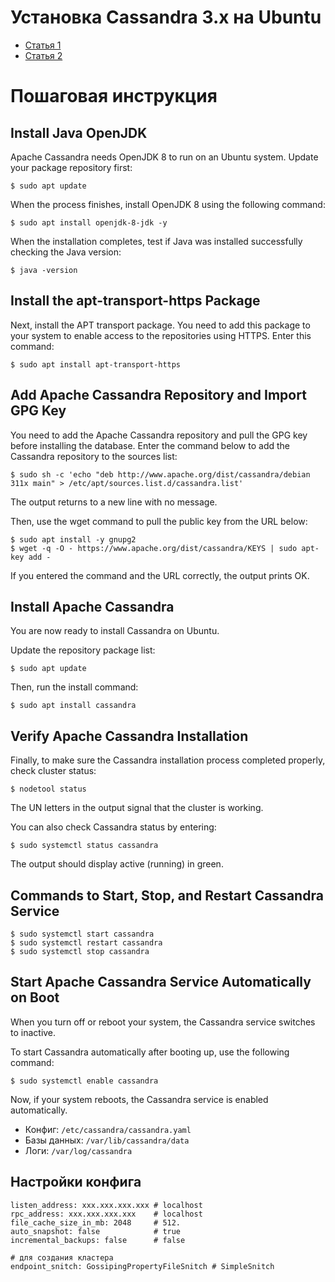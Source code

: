 Установка Cassandra 3.x на Ubuntu
=================================

- [Статья 1](http://wiki.apache.org/cassandra/DebianPackaging)
- [Статья 2](https://phoenixnap.com/kb/install-cassandra-on-ubuntu)


Пошаговая инструкция
====================

Install Java OpenJDK
--------------------
Apache Cassandra needs OpenJDK 8 to run on an Ubuntu system. 
Update your package repository first:

    $ sudo apt update

When the process finishes, install OpenJDK 8 using the following command:

    $ sudo apt install openjdk-8-jdk -y

When the installation completes, test if Java was installed successfully checking the Java version:

    $ java -version



Install the apt-transport-https Package
---------------------------------------
Next, install the APT transport package. You need to add this package to your system to enable access to the repositories using HTTPS.
Enter this command:

    $ sudo apt install apt-transport-https

Add Apache Cassandra Repository and Import GPG Key
--------------------------------------------------
You need to add the Apache Cassandra repository and pull the GPG key before installing the database.
Enter the command below to add the Cassandra repository to the sources list:

    $ sudo sh -c 'echo "deb http://www.apache.org/dist/cassandra/debian 311x main" > /etc/apt/sources.list.d/cassandra.list'

The output returns to a new line with no message.

Then, use the wget command to pull the public key from the URL below:

    $ sudo apt install -y gnupg2
    $ wget -q -O - https://www.apache.org/dist/cassandra/KEYS | sudo apt-key add -

If you entered the command and the URL correctly, the output prints OK.



Install Apache Cassandra
------------------------
You are now ready to install Cassandra on Ubuntu.

Update the repository package list:

    $ sudo apt update

Then, run the install command:

    $ sudo apt install cassandra



Verify Apache Cassandra Installation
------------------------------------
Finally, to make sure the Cassandra installation process completed properly, check cluster status:

    $ nodetool status

The UN letters in the output signal that the cluster is working.

You can also check Cassandra status by entering:

    $ sudo systemctl status cassandra

The output should display active (running) in green.



Commands to Start, Stop, and Restart Cassandra Service
------------------------------------------------------
    
    $ sudo systemctl start cassandra
    $ sudo systemctl restart cassandra
    $ sudo systemctl stop cassandra



Start Apache Cassandra Service Automatically on Boot
----------------------------------------------------
When you turn off or reboot your system, the Cassandra service switches to inactive.

To start Cassandra automatically after booting up, use the following command:

    $ sudo systemctl enable cassandra

Now, if your system reboots, the Cassandra service is enabled automatically.


- Конфиг: `/etc/cassandra/cassandra.yaml`
- Базы данных: `/var/lib/cassandra/data`
- Логи: `/var/log/cassandra`



Настройки конфига
-----------------

    listen_address: xxx.xxx.xxx.xxx # localhost
    rpc_address: xxx.xxx.xxx.xxx    # localhost
    file_cache_size_in_mb: 2048     # 512.
    auto_snapshot: false            # true 
    incremental_backups: false      # false

    # для создания кластера
    endpoint_snitch: GossipingPropertyFileSnitch # SimpleSnitch
